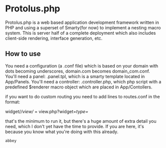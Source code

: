 Protolus.php
===========

Protolus.php is a web based application development framework written in PHP and using a superset of Smarty(for now) to implement a nesting macro system. This is server half of a complete deployment which also includes client-side rendering, interface generation, etc.

How to use
----------

You need a configuration (a .conf file) which is based on your domain with dots becoming underscores, domain.com becomes domain_com.conf.
You'll need a panel: <something>.panel.tpl, which is a smarty template located in App/Panels.
You'll need a controller: <something>.controller.php, which php script with a predefined $renderer macro object which are placed in App/Contollers.

if you want to do custom routing you need to add lines to routes.conf in the format:

widget/*/view/* = view.php?widget=*type=*

that's the minimum to run it, but there's a huge amount of extra detail you need, which I don't yet have the time to provide. If you are here, it's because you know what you're doing with this already.

    abbey